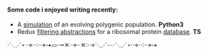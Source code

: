 #### Some code i enjoyed writing recently:

   - A [simulation](https://github.com/rtviii/polygenicity-simulations/blob/master/february/Individual/Individ_T.py) of an evolving polygenic population. __Python3__
   - Redux [filtering abstractions](https://github.com/rtviii/ribosome.xyz-frontend.ts/blob/master/src/redux/reducers/Filters/ActionTypes.ts) for a ribosomal protein [database](https://ribosome.xyz). __TS__ 

⋅⋱⋰⋆⋅⋅⋄⋅⋅∶⋅⋅⋄▫▪▭┈┅✕⋅⋅⋄⋅⋅✕∶⋅⋅⋄⋱⋰⋯⋅⋱⋰⋆⋅⋅⋄⋅⋅∶⋅⋅⋄▫▪


